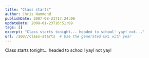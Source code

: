 ```yaml
---
title: "Class starts"
author: Chris Hammond
publishDate: 2007-08-21T17:24:00
updateDate: 2008-01-23T16:51:09
tags: []
excerpt: "Class starts tonight... headed to school! yay! not..."
url: /2007/class-starts  # Use the generated URL with year
---
```

Class starts tonight... headed to school! yay! not yay!
